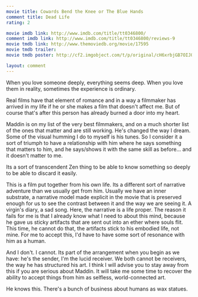 ```yaml
---
movie title: Cowards Bend the Knee or The Blue Hands
comment title: Dead Life
rating: 2

movie imdb link: http://www.imdb.com/title/tt0346800/
comment imdb link: http://www.imdb.com/title/tt0346800/reviews-9
movie tmdb link: http://www.themoviedb.org/movie/17595
movie tmdb trailer: 
movie tmdb poster: http://cf2.imgobject.com/t/p/original/cH6xrbjGB7OIJQdHkmCDqxG9vx3.jpg

layout: comment
---
```


When you love someone deeply, everything seems deep. When you love them in reality, sometimes the experience is ordinary.

Real films have that element of romance and in a way a filmmaker has arrived in my life if he or she makes a film that doesn't affect me. But of course that's after this person has already burned a door into my heart.

Maddin is on my list of the very best filmmakers, and on a much shorter list of the ones that matter and are still working. He's changed the way I dream. Some of the visual humming I do to myself is his tunes. So I consider it a sort of triumph to have a relationship with him where he says something that matters to him, and he says/shows it with the same skill as before... and it doesn't matter to me.

Its a sort of transcendent Zen thing to be able to know something so deeply to be able to discard it easily.

This is a film put together from his own life. Its a different sort of narrative adventure than we usually get from him. Usually we have an inner substrate, a narrative model made explicit in the movie that is preserved enough for us to see the contrast between it and the way we are seeing it. A virgin's diary, a sad song. Here, the narrative is a life proper. The reason it fails for me is that I already know what I need to about this mind, because he gave us sticky artifacts that are sent out into an ether where souls flit. This time, he cannot do that, the artifacts stick to his embodied life, not mine. For me to accept this, I'd have to have some sort of resonance with him as a human.

And I don't. I cannot. Its part of the arrangement when you begin as we have: he's the sender, I'm the lucid receiver. We both cannot be receivers, the way he has structured his art. I think I will advise you to stay away from this if you are serious about Maddin. It will take me some time to recover the ability to accept things from him as selfless, world-connected art.

He knows this. There's a bunch of business about humans as wax statues.